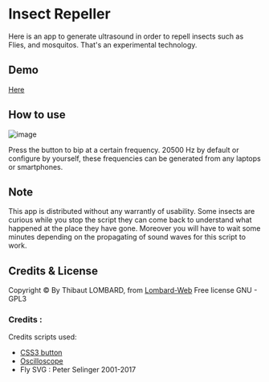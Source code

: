 # Insect Repeller
Here is an app to generate ultrasound in order to repell insects such as Flies, and mosquitos. That's an experimental technology.  

## Demo
[Here](https://lombard-web-services.github.io/Insect-Repeller/Insect-Repeller/index.html)

## How to use
![image](https://github.com/Lombard-Web-Services/Insect-Repeller/raw/master/Insect-Repeller/img/demo.gif)

Press the button to bip at a certain frequency. 20500 Hz by default or configure by yourself, these frequencies can be generated from any laptops or smartphones.

## Note
This app is distributed without any warrantly of usability. Some insects are curious while you stop the script they can come back to understand what happened at the place they have gone. Moreover you will have to wait some minutes depending on the propagating of sound waves for this script to work.


## Credits & License
Copyright © By Thibaut LOMBARD, from [Lombard-Web](https://github.com/Lombard-Web-Services "lombard web services") 
Free license
GNU - GPL3

### Credits : 
Credits scripts used: 
* [CSS3 button](https://codepen.io/rodhamjun/pen/PpYYYd ) 
* [Oscilloscope](https://davidmatthew.ie/creating-an-oscilloscope-with-javascript/#ui) 
* Fly SVG : Peter Selinger 2001-2017
